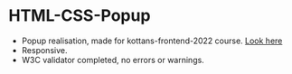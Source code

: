 # HTML-CSS-Popup

- Popup realisation, made for kottans-frontend-2022 course. [Look here](https://kosh3n.github.io/HTML-CSS-Popup/)
- Responsive.
- W3C validator completed, no errors or warnings.
